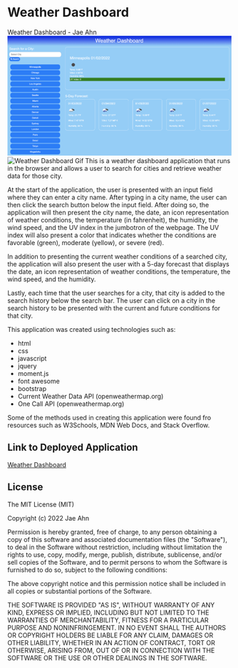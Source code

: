 # Weather Dashboard #
Weather Dashboard - Jae Ahn
![Weather Dashboard Screenshot](./assets/images/screenshot.png)
![Weather Dashboard Gif](./assets/images/weatherdashboard.gif)
This is a weather dashboard application that runs in the browser and allows a user to search for cities and retrieve weather data for those city.

At the start of the application, the user is presented with an input field where they can enter a city name.  After typing in a city name, the user can then click the search button below the input field.  After doing so, the application will then present the city name, the date, an icon representation of weather conditions, the temperature (in fahrenheit), the humidity, the wind speed, and the UV index in the jumbotron of the webpage.  The UV index will also present a color that indicates whether the conditions are favorable (green), moderate (yellow), or severe (red).

In addition to presenting the current weather conditions of a searched city, the application will also present the user with a 5-day forecast that displays the date, an icon representation of weather conditions, the temperature, the wind speed, and the humidity.

Lastly, each time that the user searches for a city, that city is added to the search history below the search bar.  The user can click on a city in the search history to be presented with the current and future conditions for that city.

This application was created using technologies such as:
* html
* css
* javascript
* jquery
* moment.js
* font awesome
* bootstrap
* Current Weather Data API (openweathermap.org)
* One Call API (openweathermap.org)

Some of the methods used in creating this application were found fro resources such as W3Schools, MDN Web Docs, and Stack Overflow.

Link to Deployed Application
---------------
[Weather Dashboard](https://ahnjaeyung.github.io/Weather_Dashboard/)

## License
 
The MIT License (MIT)

Copyright (c) 2022 Jae Ahn

Permission is hereby granted, free of charge, to any person obtaining a copy of this software and associated documentation files (the "Software"), to deal in the Software without restriction, including without limitation the rights to use, copy, modify, merge, publish, distribute, sublicense, and/or sell copies of the Software, and to permit persons to whom the Software is furnished to do so, subject to the following conditions:

The above copyright notice and this permission notice shall be included in all copies or substantial portions of the Software.

THE SOFTWARE IS PROVIDED "AS IS", WITHOUT WARRANTY OF ANY KIND, EXPRESS OR IMPLIED, INCLUDING BUT NOT LIMITED TO THE WARRANTIES OF MERCHANTABILITY, FITNESS FOR A PARTICULAR PURPOSE AND NONINFRINGEMENT. IN NO EVENT SHALL THE AUTHORS OR COPYRIGHT HOLDERS BE LIABLE FOR ANY CLAIM, DAMAGES OR OTHER LIABILITY, WHETHER IN AN ACTION OF CONTRACT, TORT OR OTHERWISE, ARISING FROM, OUT OF OR IN CONNECTION WITH THE SOFTWARE OR THE USE OR OTHER DEALINGS IN THE SOFTWARE.
